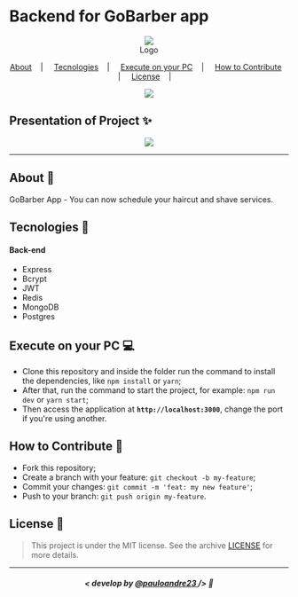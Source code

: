 

<h1>Backend for GoBarber app</h1>

<p align="center">
<image src="https://image.freepik.com/free-vector/barber-shop-booking-app-template_23-2148554942.jpg"/></br>
<label>Logo</label>
</p>

<p align="center">
  <a href="#about-memo">About</a>&nbsp;&nbsp;&nbsp; | &nbsp;&nbsp;&nbsp;
  <a href="#tecnologies-rocket">Tecnologies</a>&nbsp;&nbsp;&nbsp; | &nbsp;&nbsp;&nbsp;
  <a href="#execute-on-your-pc-computer">Execute on your PC</a>&nbsp;&nbsp;&nbsp; | &nbsp;&nbsp;&nbsp;
  <a href="#how-to-contribute-">How to Contribute</a>&nbsp;&nbsp;&nbsp; | &nbsp;&nbsp;&nbsp;
  <a href="#license-scroll">License</a>&nbsp;&nbsp;&nbsp; | &nbsp;&nbsp;&nbsp;
</p>

<p align="center">
<image src="https://image.freepik.com/free-vector/barber-shop-booking-app-template_23-2148554942.jpg"/>
</p>


## Presentation of Project :sparkles:

<p align="center">
<image src="https://user-images.githubusercontent.com/39461509/85029714-f8edf380-b152-11ea-86a6-ec196309ae34.png" />
</p>

---


## About :memo:

GoBarber App - You can now schedule your haircut and shave services. 

## Tecnologies :rocket:

#### Back-end
- Express
- Bcrypt
- JWT
- Redis
- MongoDB
- Postgres
## Execute on your PC :computer:

- Clone this repository and inside the folder run the command to install the dependencies, like `npm install` or `yarn`;
- After that, run the command to start the project, for example: `npm run dev` or `yarn start`;
- Then access the application at <strong> `http://localhost:3000`</strong>, change the port if you're using another.

## How to Contribute 🤔

- Fork this repository;
- Create a branch with your feature: `git checkout -b my-feature`;
- Commit your changes: `git commit -m 'feat: my new feature'`;
- Push to your branch: `git push origin my-feature`.

## License :scroll:

> This project is under the MIT license. See the archive [LICENSE](LICENSE) for more details.

---

##### <p align="center"> <strong> < develop by <a href="#"> @pauloandre23  </a> /> </strong>  :wave:


